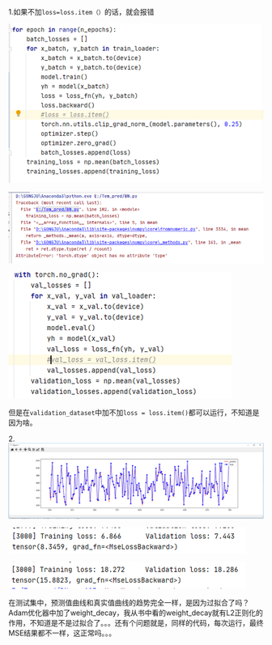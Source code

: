1.如果不加`loss=loss.item（）`的话，就会报错

![image](https://github.com/XYDZ1987/Temperature_prediction/blob/master/img/%E5%9B%BE%E7%89%871.jpg)

![image](https://github.com/XYDZ1987/Temperature_prediction/blob/master/img/%E5%9B%BE%E7%89%872.jpg)

![image](https://github.com/XYDZ1987/Temperature_prediction/blob/master/img/%E5%9B%BE%E7%89%873.jpg)





​	但是在`validation_dataset`中加不加`loss = loss.item()`都可以运行，不知道是因为啥。

2.![image](https://github.com/XYDZ1987/Temperature_prediction/blob/master/img/%E5%9B%BE%E7%89%874.jpg)

![image](https://github.com/XYDZ1987/Temperature_prediction/blob/master/img/%E5%9B%BE%E7%89%875.jpg)



![image](https://github.com/XYDZ1987/Temperature_prediction/blob/master/img/%E5%9B%BE%E7%89%876.jpg)



在测试集中，预测值曲线和真实值曲线的趋势完全一样，是因为过拟合了吗？Adam优化器中加了weight_decay，我从书中看的weight_decay就有L2正则化的作用，不知道是不是过拟合了。。。还有个问题就是，同样的代码，每次运行，最终MSE结果都不一样，这正常吗。。。


